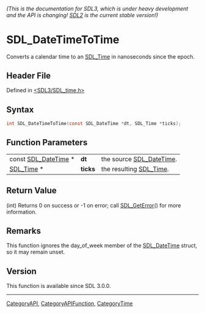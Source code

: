 ###### (This is the documentation for SDL3, which is under heavy development and the API is changing! [SDL2](https://wiki.libsdl.org/SDL2/) is the current stable version!)
# SDL_DateTimeToTime

Converts a calendar time to an [SDL_Time](SDL_Time) in nanoseconds since the epoch.

## Header File

Defined in [<SDL3/SDL_time.h>](https://github.com/libsdl-org/SDL/blob/main/include/SDL3/SDL_time.h)

## Syntax

```c
int SDL_DateTimeToTime(const SDL_DateTime *dt, SDL_Time *ticks);
```

## Function Parameters

|                                      |           |                                          |
| ------------------------------------ | --------- | ---------------------------------------- |
| const [SDL_DateTime](SDL_DateTime) * | **dt**    | the source [SDL_DateTime](SDL_DateTime). |
| [SDL_Time](SDL_Time) *               | **ticks** | the resulting [SDL_Time](SDL_Time).      |

## Return Value

(int) Returns 0 on success or -1 on error; call
[SDL_GetError](SDL_GetError)() for more information.

## Remarks

This function ignores the day_of_week member of the
[SDL_DateTime](SDL_DateTime) struct, so it may remain unset.

## Version

This function is available since SDL 3.0.0.

----
[CategoryAPI](CategoryAPI), [CategoryAPIFunction](CategoryAPIFunction), [CategoryTime](CategoryTime)

